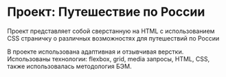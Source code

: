 # Проект: Путешествие по России

Проект представляет собой сверстанную на HTML с использованием CSS страничку о различных возможностях для путешествий по
России

В проекте использована адаптивная и отзывчивая верстки. Использованы технологии: flexbox, grid, media запросы, HTML,
CSS, также использовалась методология БЭМ.